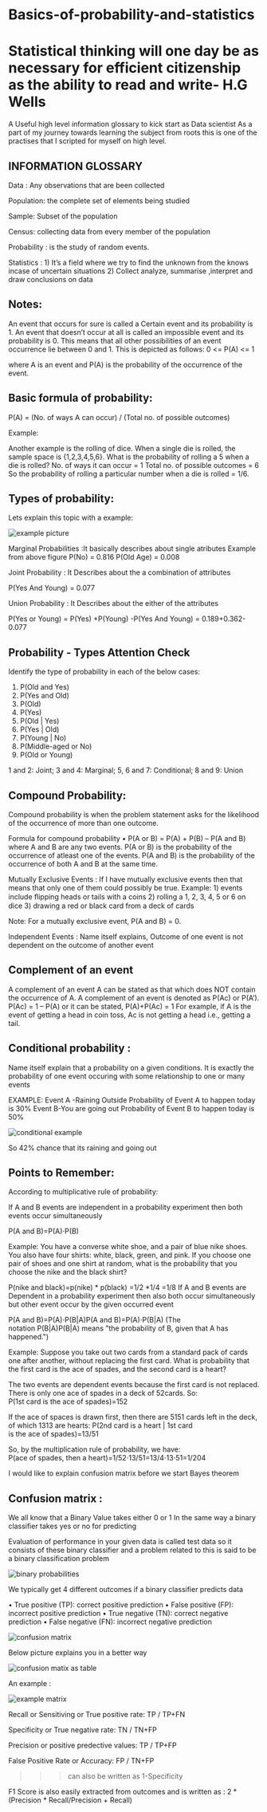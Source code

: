 # Basics-of-probability-and-statistics



# Statistical thinking will one day be as necessary for efficient citizenship as the ability to read and write- H.G Wells



A Useful high level information glossary to kick start as Data scientist
As a part of my journey towards learning the subject from roots this is one of the practises that I scripted for myself on high level.

## INFORMATION GLOSSARY

Data : Any observations that are been collected

Population: the complete set of elements being studied

Sample: Subset of the population

Census: collecting data from every member of the population

Probability : is the study of random events.

Statistics : 1)  It’s a field where we try to find the unknown from the knows incase of uncertain situations
             2)  Collect analyze, summarise ,interpret and draw conclusions on data


Notes:
-------
An event that occurs for sure is called a Certain event and its probability is 1.
An event that doesn’t occur at all is called an impossible event and its probability is 0.
This means that all other possibilities of an event occurrence lie between 0 and 1.
This is depicted as follows:
0 <= P(A) <= 1

where A is an event and P(A) is the probability of the occurrence of the event.


Basic formula of probability:
----------------------------

P(A) = (No. of ways A can occur) / (Total no. of possible outcomes)

Example:

Another example is the rolling of dice. When a single die is rolled, the sample space is {1,2,3,4,5,6}.
What is the probability of rolling a 5 when a die is rolled?
No. of ways it can occur = 1
Total no. of possible outcomes = 6
So the probability of rolling a particular number when a die is rolled = 1/6.


Types of probability:
----------------------
Lets explain this topic with a example:


![example picture](C:/Users/Owner/Pictures/subjective/prob_types.png?raw=true)


Marginal Probabilities :It basically describes about single atributes 
Example from above figure
P(No) = 0.816
P(Old Age) = 0.008

Joint Probability : It Describes about the a combination of attributes

P(Yes And  Young) = 0.077

Union Probability : It Describes about the either of the attributes

P(Yes or Young) = P(Yes) +P(Young) -P(Yes And Young)
				= 0.189+0.362-0.077

Probability - Types Attention Check
-----------------------------------
 Identify the type of probability in each of the below cases:
 1. P(Old and Yes)
 2. P(Yes and Old) 
 3. P(Old)
 4. P(Yes)
 5. P(Old | Yes) 
 6. P(Yes | Old)
 7. P(Young | No)
 8. P(Middle-aged or No)
 9. P(Old or Young)  
				
1 and 2: Joint; 3 and 4: Marginal; 5, 6 and 7: Conditional; 8 and 9: Union  

Compound Probability:
---------------------
Compound probability is when the problem statement asks for the likelihood of the occurrence of more than one outcome.

Formula for compound probability
	• P(A or B) = P(A) + P(B) – P(A and B)
where A and B are any two events.
P(A or B) is the probability of the occurrence of atleast one of the events.
P(A and B) is the probability of the occurrence of both A and B at the same time.


Mutually Exclusive Events : If I have mutually exclusive events then that means  that only one of them could possibly be true.
   Example:  1)  events include ﬂipping heads or tails with a coins
	2) rolling a 1, 2, 3, 4, 5 or 6 on dice
	3)  drawing a red or black card from a deck of cards
	
Note: For a mutually exclusive event, P(A and B) = 0.

Independent Events :  Name itself explains, Outcome of one event is not dependent on the outcome of another event

Complement of an event
-----------------------
A complement of an event A can be stated as that which does NOT contain the occurrence of A.
A complement of an event is denoted as P(Ac) or P(A’).
P(Ac) = 1 – P(A)
or it can be stated, P(A)+P(Ac) = 1
For example,
if A is the event of getting a head in coin toss, Ac is not getting a head i.e., getting a tail.

Conditional probability :
------------------------
Name itself explain that a probability on a given conditions. It is exactly the probability of one event occuring with some relationship to one or many events 

EXAMPLE:
Event A -Raining Outside
Probability of Event A to happen today is 30%
Event B-You are going out
Probability of Event B to happen today is 50%


![conditional example](C:\Users\Owner\Pictures\subjective\conditional_prob.png?raw=true)

So 42% chance that its raining and going out

Points to Remember:
------------------
According to multiplicative rule of probability:

If A and B events are independent in a probability experiment then both events occur simultaneously

P(A and B)=P(A)⋅P(B)

Example: You have a converse white shoe, and a pair of  blue nike shoes. You also have four shirts: white, black, green, and pink. If you choose one pair of shoes and one shirt at random, what is the probability that you choose the nike and the black shirt?

P(nike and black)=p(nike) * p(black)
			=1/2 *1/4
			=1/8
If A and B events are Dependent in a probability experiment then also both occur simultaneously
 but other event occur by the given occurred event

P(A and B)=P(A)⋅P(B|A)P(A and B)=P(A)⋅P(B|A)
(The notation P(B|A)P(B|A) means "the probability of B, given that A has happened.")

Example:
Suppose you take out two cards from a standard pack of cards one after another, without replacing the first card. What is probability that the first card is the ace of spades, and the second card is a heart?


The two events are dependent events because the first card is not replaced.
There is only one ace of spades in a deck of 52cards. So:
P(1st card is the ace of spades)=152

If the ace of spaces is drawn first, then there are 5151 cards left in the deck, of which 1313 are hearts:
P(2nd card is a heart | 1st card is the ace of spades)=13/51

So, by the multiplication rule of probability, we have:
P(ace of spades, then a heart)=1/52⋅13/51=13/4⋅13⋅51=1/204

I would like to explain confusion matrix before we start Bayes theorem

Confusion matrix :
------------------

We all know that a Binary Value takes  either 0 or 1 
In the same way a binary classifier takes yes or no for predicting

Evaluation of performance in your given data is called test data so it consists of these binary classifier and a problem related to this is said to be a binary classification problem


![binary probabilities](C:\Users\Owner\Pictures\subjective\classifier.png?raw=true)

We typically get 4 different outcomes if a binary classifier predicts data 

• True positive (TP): correct positive prediction
• False positive (FP): incorrect positive prediction
• True negative (TN): correct negative prediction
• False negative (FN): incorrect negative prediction


![confusion matrix](C:\Users\Owner\Pictures\subjective\classifier_1.png?raw=true)

Below picture explains you in a better way

![confusion matix as table](C:\Users\Owner\Pictures\subjective\classifier_3.png?raw=true)

An example :

![example matrix](C:\Users\Owner\Pictures\subjective\confusion_matrix.png?raw=true)


Recall or Sensitiving or True positive rate:  TP / TP+FN

Specificity or True negative rate:   TN / TN+FP

Precision or positive predective values: TP / TP+FP

False Positive Rate or Accuracy:  FP / TN+FP
>>> can also be written as 1-Specificity

F1 Score is also easily extracted from outcomes  and is written as : 2 *(Precision * Recall/Precision + Recall)
























